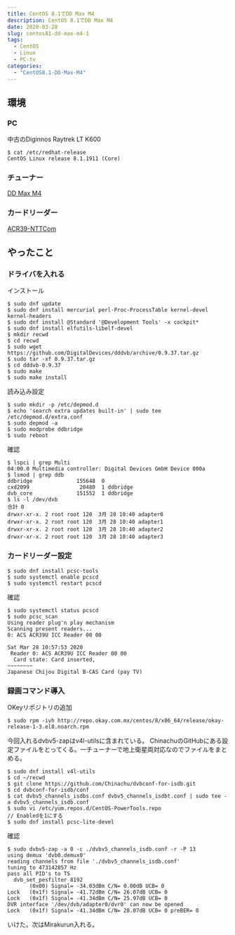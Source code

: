 ```yaml
---
title: CentOS 8.1でDD Max M4
description: CentOS 8.1でDD Max M4
date: 2020-03-28
slug: centos81-dd-max-m4-1
tags:
  - CentOS
  - Linux
  - PC-tv
categories:
  - "CentOS8.1-DD-Max-M4"
---
```

## 環境

### PC

中古のDiginnos Raytrek LT K600

```
$ cat /etc/redhat-release
CentOS Linux release 8.1.1911 (Core)
```

### チューナー

[DD Max M4](https://www.digital-devices.eu/shop/en/tv-cards/tv-cards-for-pcie/341/4x-multi-band-tuner-tv-card-dd-max-m4)

### カードリーダー

[ACR39-NTTCom](https://www.ntt.com/business/services/application/authentication/jpki/download6.html)

## やったこと

### ドライバを入れる
インストール
```
$ sudo dnf update
$ sudo dnf install mercurial perl-Proc-ProcessTable kernel-devel kernel-headers
$ sudo dnf install @Standard '@Development Tools' -x cockpit*
$ sudo dnf install elfutils-libelf-devel
$ mkdir recwd
$ cd recwd
$ sudo wget https://github.com/DigitalDevices/dddvb/archive/0.9.37.tar.gz
$ sudo tar -xf 0.9.37.tar.gz
$ cd dddvb-0.9.37
$ sudo make
$ sudo make install
```

読み込み設定
```
$ sudo mkdir -p /etc/depmod.d
$ echo 'search extra updates built-in' | sudo tee /etc/depmod.d/extra.conf
$ sudo depmod -a
$ sudo modprobe ddbridge
$ sudo reboot
```

確認
```
$ lspci | grep Multi
04:00.0 Multimedia controller: Digital Devices GmbH Device 000a
$ lsmod | grep ddb
ddbridge              155648  0
cxd2099                20480  1 ddbridge
dvb_core              151552  1 ddbridge
$ ls -l /dev/dvb
合計 0
drwxr-xr-x. 2 root root 120  3月 28 10:40 adapter0
drwxr-xr-x. 2 root root 120  3月 28 10:40 adapter1
drwxr-xr-x. 2 root root 120  3月 28 10:40 adapter2
drwxr-xr-x. 2 root root 120  3月 28 10:40 adapter3
```

### カードリーダー設定

```
$ sudo dnf install pcsc-tools
$ sudo systemctl enable pcscd
$ sudo systemctl restart pcscd
```

確認
```
$ sudo systemctl status pcscd
$ sudo pcsc_scan
Using reader plug'n play mechanism
Scanning present readers...
0: ACS ACR39U ICC Reader 00 00

Sat Mar 28 10:57:53 2020
 Reader 0: ACS ACR39U ICC Reader 00 00
  Card state: Card inserted,
~~~~~~~~
Japanese Chijou Digital B-CAS Card (pay TV)
```

### 録画コマンド導入

OKeyリポジトリの追加
```
$ sudo rpm -ivh http://repo.okay.com.mx/centos/8/x86_64/release/okay-release-1-3.el8.noarch.rpm
```

今回入れるdvbv5-zapはv4l-utilsに含まれている。
ChinachuのGitHubにある設定ファイルをとってくる。一チューナーで地上衛星両対応なのでファイルをまとめる。
```
$ sudo dnf install v4l-utils
$ cd ~/recwd
$ git clone https://github.com/Chinachu/dvbconf-for-isdb.git
$ cd dvbconf-for-isdb/conf
$ cat dvbv5_channels_isdbs.conf dvbv5_channels_isdbt.conf | sudo tee -a dvbv5_channels_isdb.conf
$ sudo vi /etc/yum.repos.d/CentOS-PowerTools.repo
// Enabledを1にする
$ sudo dnf install pcsc-lite-devel
```

確認
```
$ sudo dvbv5-zap -a 0 -c ./dvbv5_channels_isdb.conf -r -P 13
using demux 'dvb0.demux0'
reading channels from file './dvbv5_channels_isdb.conf'
tuning to 473142857 Hz
pass all PID's to TS
  dvb_set_pesfilter 8192
       (0x00) Signal= -34.03dBm C/N= 0.00dB UCB= 0
Lock   (0x1f) Signal= -41.72dBm C/N= 26.07dB UCB= 0
Lock   (0x1f) Signal= -41.34dBm C/N= 25.97dB UCB= 0
DVR interface '/dev/dvb/adapter0/dvr0' can now be opened
Lock   (0x1f) Signal= -41.34dBm C/N= 28.07dB UCB= 0 preBER= 0
```
いけた。次はMirakurun入れる。
